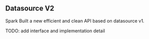 ## Datasource V2

Spark Built a new efficient and clean API based on datasource v1.

TODO: add interface and implementation detail